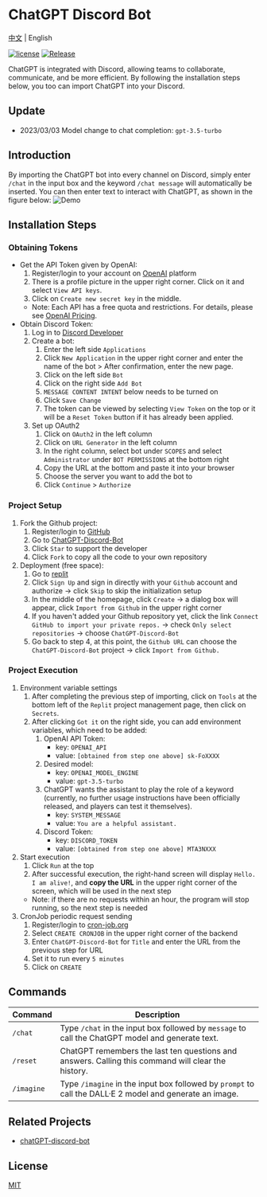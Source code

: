 # ChatGPT Discord Bot

[中文](README.md) | English

[![license](https://img.shields.io/pypi/l/ansicolortags.svg)](LICENSE) [![Release](https://img.shields.io/github/v/release/TheExplainthis/ChatGPT-Discord-Bot)](https://github.com/TheExplainthis/ChatGPT-Discord-Bot/releases/)


ChatGPT is integrated with Discord, allowing teams to collaborate, communicate, and be more efficient. By following the installation steps below, you too can import ChatGPT into your Discord.

## Update
- 2023/03/03 Model change to chat completion: `gpt-3.5-turbo`

## Introduction
By importing the ChatGPT bot into every channel on Discord, simply enter `/chat` in the input box and the keyword `/chat message` will automatically be inserted. You can then enter text to interact with ChatGPT, as shown in the figure below:
![Demo](https://github.com/TheExplainthis/ChatGPT-Discord-Bot/blob/main/demo/chatgpt-discord-bot-en.gif)

## Installation Steps
### Obtaining Tokens
- Get the API Token given by OpenAI:
    1. Register/login to your account on [OpenAI](https://beta.openai.com/) platform
    2. There is a profile picture in the upper right corner. Click on it and select `View API keys`.
    3. Click on `Create new secret key` in the middle.
    - Note: Each API has a free quota and restrictions. For details, please see [OpenAI Pricing](https://openai.com/api/pricing/).
- Obtain Discord Token:
    1. Log in to [Discord Developer](https://discord.com/developers/applications)
    2. Create a bot:
        1. Enter the left side `Applications`
        2. Click `New Application` in the upper right corner and enter the name of the bot > After confirmation, enter the new page.
        3. Click on the left side `Bot`
        4. Click on the right side `Add Bot`
        5. `MESSAGE CONTENT INTENT` below needs to be turned on
        6. Click `Save Change`
        7. The token can be viewed by selecting `View Token` on the top or it will be a `Reset Token` button if it has already been applied.
    3. Set up OAuth2
        1. Click on `OAuth2` in the left column
        2. Click on `URL Generator` in the left column
        3. In the right column, select bot under `SCOPES` and select `Administrator` under `BOT PERMISSIONS` at the bottom right
        4. Copy the URL at the bottom and paste it into your browser
        5. Choose the server you want to add the bot to
        6. Click `Continue` > `Authorize`

### Project Setup
1. Fork the Github project:
    1. Register/login to [GitHub](https://github.com/)
    2. Go to [ChatGPT-Discord-Bot](https://github.com/TheExplainthis/ChatGPT-Discord-Bot)
    3. Click `Star` to support the developer
    4. Click `Fork` to copy all the code to your own repository
2. Deployment (free space):
    1. Go to [replit](https://replit.com/)
    2. Click `Sign Up` and sign in directly with your `Github` account and authorize -> click `Skip` to skip the initialization setup
    3. In the middle of the homepage, click `Create` -> a dialog box will appear, click `Import from Github` in the upper right corner
    4. If you haven't added your Github repository yet, click the link `Connect GitHub to import your private repos.` -> check `Only select repositories` -> choose `ChatGPT-Discord-Bot`
    5. Go back to step 4, at this point, the `Github URL` can choose the `ChatGPT-Discord-Bot` project -> click `Import from Github.`

### Project Execution
1. Environment variable settings
    1. After completing the previous step of importing, click on `Tools` at the bottom left of the `Replit` project management page, then click on `Secrets`.
    2. After clicking `Got it` on the right side, you can add environment variables, which need to be added:
        1. OpenAI API Token:
            - key: `OPENAI_API`
            - value: `[obtained from step one above] sk-FoXXXX`
        2. Desired model:
            - key: `OPENAI_MODEL_ENGINE`
            - value: `gpt-3.5-turbo`
        3. ChatGPT wants the assistant to play the role of a keyword (currently, no further usage instructions have been officially released, and players can test it themselves).
            - key: `SYSTEM_MESSAGE`
            - value: `You are a helpful assistant.`
        4. Discord Token:
            - key: `DISCORD_TOKEN`
            - value: `[obtained from step one above] MTA3NXXX`
2. Start execution
    1. Click `Run` at the top
    2. After successful execution, the right-hand screen will display `Hello. I am alive!`, and **copy the URL** in the upper right corner of the screen, which will be used in the next step
    - Note: if there are no requests within an hour, the program will stop running, so the next step is needed
3. CronJob periodic request sending
    1. Register/login to [cron-job.org](https://cron-job.org/en/)
    2. Select `CREATE CRONJOB` in the upper right corner of the backend
    3. Enter `ChatGPT-Discord-Bot` for `Title` and enter the URL from the previous step for URL
    4. Set it to run every `5 minutes`
    5. Click on `CREATE`


## Commands
| Command | Description |
| --- | ----- |
| `/chat` |  Type `/chat` in the input box followed by `message` to call the ChatGPT model and generate text.|
| `/reset` | ChatGPT remembers the last ten questions and answers. Calling this command will clear the history.|
| `/imagine` | Type `/imagine` in the input box followed by `prompt` to call the DALL·E 2 model and generate an image.|

## Related Projects
- [chatGPT-discord-bot](https://github.com/Zero6992/chatGPT-discord-bot)

## License
[MIT](LICENSE)
